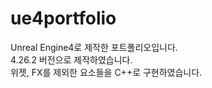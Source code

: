 # ue4portfolio
Unreal Engine4로 제작한 포트폴리오입니다. <br>
4.26.2 버전으로 제작하였습니다. <br>
위젯, FX를 제외한 요소들을 C++로 구현하였습니다. <br>

